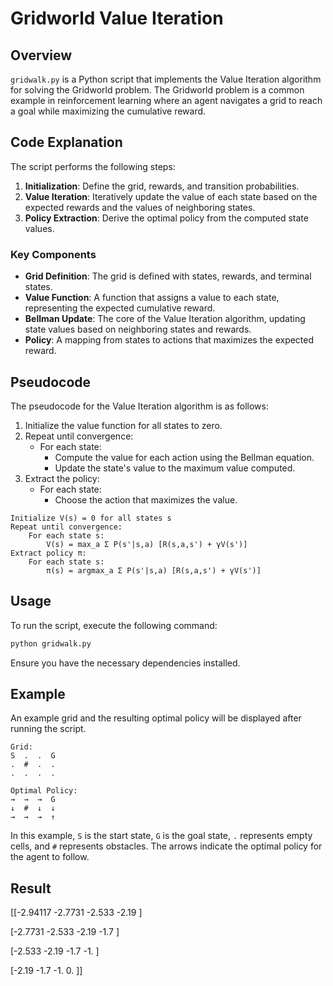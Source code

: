 # Gridworld Value Iteration

## Overview

`gridwalk.py` is a Python script that implements the Value Iteration algorithm for solving the Gridworld problem. The Gridworld problem is a common example in reinforcement learning where an agent navigates a grid to reach a goal while maximizing the cumulative reward.

## Code Explanation

The script performs the following steps:

1. **Initialization**: Define the grid, rewards, and transition probabilities.
2. **Value Iteration**: Iteratively update the value of each state based on the expected rewards and the values of neighboring states.
3. **Policy Extraction**: Derive the optimal policy from the computed state values.

### Key Components

- **Grid Definition**: The grid is defined with states, rewards, and terminal states.
- **Value Function**: A function that assigns a value to each state, representing the expected cumulative reward.
- **Bellman Update**: The core of the Value Iteration algorithm, updating state values based on neighboring states and rewards.
- **Policy**: A mapping from states to actions that maximizes the expected reward.

## Pseudocode

The pseudocode for the Value Iteration algorithm is as follows:

1. Initialize the value function for all states to zero.
2. Repeat until convergence:
   - For each state:
     - Compute the value for each action using the Bellman equation.
     - Update the state's value to the maximum value computed.
3. Extract the policy:
   - For each state:
     - Choose the action that maximizes the value.

```plaintext
Initialize V(s) = 0 for all states s
Repeat until convergence:
    For each state s:
        V(s) = max_a Σ P(s'|s,a) [R(s,a,s') + γV(s')]
Extract policy π:
    For each state s:
        π(s) = argmax_a Σ P(s'|s,a) [R(s,a,s') + γV(s')]
```

## Usage

To run the script, execute the following command:

```sh
python gridwalk.py
```

Ensure you have the necessary dependencies installed.

## Example

An example grid and the resulting optimal policy will be displayed after running the script.

```plaintext
Grid:
S  .  .  G
.  #  .  .
.  .  .  .

Optimal Policy:
→  →  →  G
↓  #  ↓  ↓
→  →  →  ↑
```

In this example, `S` is the start state, `G` is the goal state, `.` represents empty cells, and `#` represents obstacles. The arrows indicate the optimal policy for the agent to follow.


## Result

[[-2.94117 -2.7731  -2.533   -2.19   ]

 [-2.7731  -2.533   -2.19    -1.7    ]
 
 [-2.533   -2.19    -1.7     -1.     ]
 
 [-2.19    -1.7     -1.       0.     ]]
